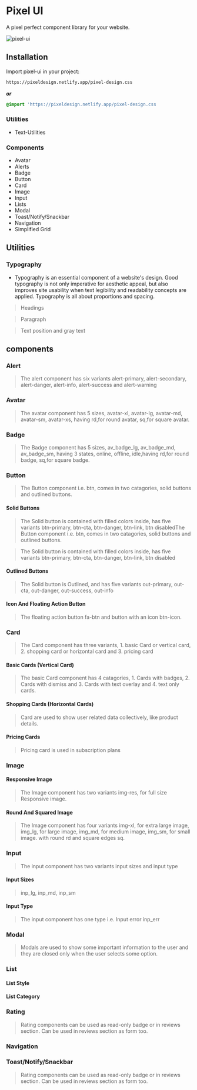 
# Pixel UI

A pixel perfect component library for your website.


![pixel-ui](https://user-images.githubusercontent.com/75125943/154950690-60b83df3-f9db-47f7-89d7-4c2d4195f237.gif)



## Installation

Import pixel-ui in your project:

```html
https://pixeldesign.netlify.app/pixel-design.css
```

***or***

```css 
@import 'https://pixeldesign.netlify.app/pixel-design.css
```
 ### Utilities
 - Text-Utilities

 ### Components

 - Avatar
 - Alerts
 - Badge
 - Button
 - Card
 - Image
 - Input
 - Lists
 - Modal
 - Toast/Notify/Snackbar
 - Navigation
 - Simplified Grid

 ## Utilities

 ### Typography

 
- Typography is an essential component of a website's design. Good typography is not only imperative for aesthetic appeal, but also improves site usability when text legibility and readability concepts are applied. Typography is all about proportions and spacing.

>Headings

>Paragraph

>Text position and gray text

## components

### Alert

> The alert component has six variants alert-primary, alert-secondary, alert-danger, alert-info, alert-success and alert-warning

### Avatar

> The avatar component has 5 sizes, avatar-xl, avatar-lg, avatar-md, avatar-sm, avatar-xs, having rd,for round avatar, sq,for square avatar.

### Badge

> The Badge component has 5 sizes, av_badge_lg, av_badge_md, av_badge_sm, having 3 states, online, offline, idle,having rd,for round badge, sq,for square badge.

### Button

> The Button component i.e. btn, comes in two catagories, solid buttons and outlined buttons.

#### Solid Buttons
> The Solid button is contained with filled colors inside, has five variants btn-primary, btn-cta, btn-danger, btn-link, btn disabledThe Button component i.e. btn, comes in two catagories, solid buttons and outlined buttons.

> The Solid button is contained with filled colors inside, has five variants btn-primary, btn-cta, btn-danger, btn-link, btn disabled

#### Outlined Buttons
> The Solid button is Outlined, and has five variants out-primary, out-cta, out-danger, out-success, out-info

#### Icon And Floating Action Button
> The floating action button fa-btn and button with an icon btn-icon.

### Card
> The Card component has three variants, 1. basic Card or vertical card, 2. shopping card or horizontal card and 3. pricing card

#### Basic Cards (Vertical Card)
> The basic Card component has 4 catagories, 1. Cards with badges, 2. Cards with dismiss and 3. Cards with text overlay and 4. text only cards.

#### Shopping Cards (Horizontal Cards)
> Card are used to show user related data collectively, like product details.

#### Pricing Cards
> Pricing card is used in subscription plans


### Image

#### Responsive Image
> The Image component has two variants img-res, for full size Responsive image.

#### Round And Squared Image
> The Image component has four variants img-xl, for extra large image, img_lg, for large image, img_md, for medium image, img_sm, for small image. with round rd and square edges sq.

### Input
> The input component has two variants input sizes and input type

#### Input Sizes
> inp_lg, inp_md, inp_sm

#### Input Type
> The input component has one type i.e. Input error inp_err

### Modal
> Modals are used to show some important information to the user and they are closed only when the user selects some option.

### List
#### List Style
#### List Category

### Rating
> Rating components can be used as read-only badge or in reviews section. Can be used in reviews section as form too.

### Navigation

### Toast/Notify/Snackbar
> Rating components can be used as read-only badge or in reviews section. Can be used in reviews section as form too.
